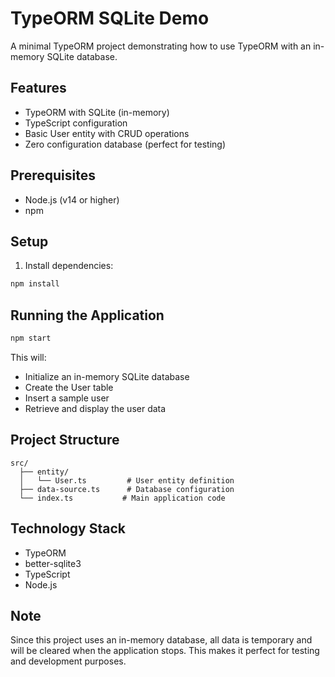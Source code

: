 # TypeORM SQLite Demo

A minimal TypeORM project demonstrating how to use TypeORM with an in-memory SQLite database.

## Features

- TypeORM with SQLite (in-memory)
- TypeScript configuration
- Basic User entity with CRUD operations
- Zero configuration database (perfect for testing)

## Prerequisites

- Node.js (v14 or higher)
- npm

## Setup

1. Install dependencies:

```bash
npm install
```

## Running the Application

```bash
npm start
```

This will:

- Initialize an in-memory SQLite database
- Create the User table
- Insert a sample user
- Retrieve and display the user data

## Project Structure

```
src/
  ├── entity/
  │   └── User.ts         # User entity definition
  ├── data-source.ts      # Database configuration
  └── index.ts           # Main application code
```

## Technology Stack

- TypeORM
- better-sqlite3
- TypeScript
- Node.js

## Note

Since this project uses an in-memory database, all data is temporary and will be cleared when the application stops. This makes it perfect for testing and development purposes.
